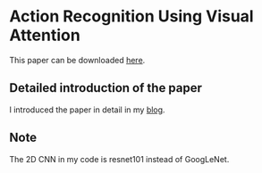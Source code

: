 # Action Recognition Using Visual Attention
This paper can be downloaded [here](https://arxiv.org/pdf/1511.04119.pdf).

## Detailed introduction of the paper
I introduced the paper in detail in my [blog](https://blog.csdn.net/zzmshuai/article/details/86063410).

## Note
The 2D CNN in my code is resnet101 instead of GoogLeNet.




